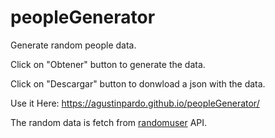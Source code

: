 # peopleGenerator

Generate random people data.

Click on "Obtener" button to generate the data.

Click on "Descargar" button to donwload a json with the data.

Use it Here:
https://agustinpardo.github.io/peopleGenerator/

The random data is fetch from [randomuser](https://randomuser.me/) API.
